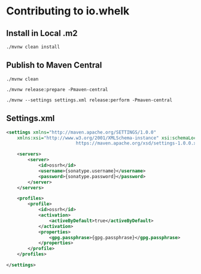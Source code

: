# Contributing to io.whelk

## Install in Local .m2

`./mvnw clean install`

## Publish to Maven Central

`./mvnw clean`

`./mvnw release:prepare -Pmaven-central`

`./mvnw --settings settings.xml release:perform -Pmaven-central`

## Settings.xml

````xml
<settings xmlns="http://maven.apache.org/SETTINGS/1.0.0"
    xmlns:xsi="http://www.w3.org/2001/XMLSchema-instance" xsi:schemaLocation="http://maven.apache.org/SETTINGS/1.0.0
                          https://maven.apache.org/xsd/settings-1.0.0.xsd">

    <servers>
        <server>
            <id>ossrh</id>
            <username>{sonatype.username}</username>
            <password>{sonatype.password}</password>
        </server>
    </servers>

    <profiles>
        <profile>
            <id>ossrh</id>
            <activation>
                <activeByDefault>true</activeByDefault>
            </activation>
            <properties>
                <gpg.passphrase>{gpg.passphrase}</gpg.passphrase>
            </properties>
        </profile>
    </profiles>

</settings>

````